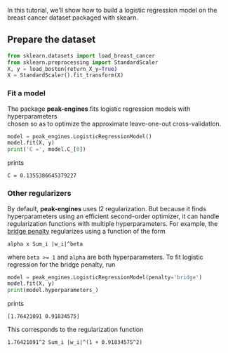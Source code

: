In this tutorial, we'll show how to build a logistic regression model on the breast cancer dataset
packaged with skearn.

## Prepare the dataset
```python
from sklearn.datasets import load_breast_cancer
from sklearn.preprocessing import StandardScaler
X, y = load_boston(return_X_y=True)
X = StandardScaler().fit_transform(X)
```

### Fit a model
The package **peak-engines** fits logistic regression models with hyperparameters  
chosen so as to optimize the approximate leave-one-out cross-validation.
```python
model = peak_engines.LogisticRegressionModel()
model.fit(X, y)
print('C =', model.C_[0])
```
prints
```
C = 0.1355386645379227
```

### Other regularizers
By default, **peak-engines** uses l2 regularization. But because it finds hyperparameters using
an efficient second-order optimizer, it can handle regularization functions with multiple
hyperparameters. For example, the [bridge penalty](https://amstat.tandfonline.com/doi/abs/10.1080/10618600.1998.10474784) regularizes using a function of the form
```
alpha x Sum_i |w_i|^beta
```
where `beta >= 1` and `alpha` are both hyperparameters. To fit logistic regression for the bridge
penalty, run
```python
model = peak_engines.LogisticRegressionModel(penalty='bridge')
model.fit(X, y)
print(model.hyperparameters_)
```
prints
```
[1.76421091 0.91834575]
```
This corresponds to the regularization function
```
1.76421091^2 Sum_i |w_i|^(1 + 0.91834575^2)
```
